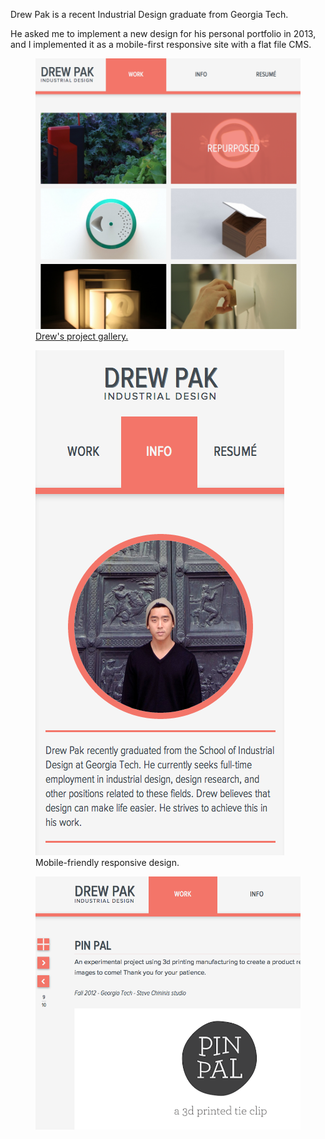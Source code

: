 Drew Pak is a recent Industrial Design graduate from Georgia Tech.

He asked me to implement a new design for his personal portfolio in 2013, and I implemented it as a mobile-first responsive site with a flat file CMS.

<figure>
    <a class="media-image" href="/images/drew-pak/1.png">
       <img src="/images/drew-pak/1.png" alt="native.fm splash page" />
       <figcaption>Drew's project gallery.</figcaption>
    </a>
</figure>

<figure class="media-reverse media-image-medium">
    <a class="media-image" href="/images/drew-pak/3.png">
       <img src="/images/drew-pak/3.png" alt="native.fm splash page" />
    </a>
    <figcaption>
    	Mobile-friendly responsive design.
    </figcaption>
</figure>

<figure>
    <a class="media-image" href="/images/drew-pak/2.png">
       <img src="/images/drew-pak/2.png" alt="native.fm splash page" />
    </a>
</figure>
